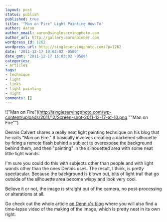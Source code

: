 ```yaml
---
layout: post
status: publish
published: true
title: '"Man on Fire" Light Painting How-To'
author: Aaron
author_email: aaron@singleservingphoto.com
author_url: http://gallery.aaronbieber.com
wordpress_id: 1262
wordpress_url: http://singleservingphoto.com/?p=1262
date: '2011-12-17 10:03:02 -0500'
date_gmt: '2011-12-17 15:03:02 -0500'
categories:
- Articles
tags:
- technique
- light
- links
- light painting
- night
comments: []
---
```

!["Man on Fire"](http://singleservingphoto.com/wp-content/uploads/2011/12/Screen-shot-2011-12-17-at-10.png ""Man on Fire"")

Dennis Calvert shares a really neat light painting technique on his blog
that he calls "Man on Fire." It basically involves creating a darkened
silhouette by firing a remote flash behind a subject to overexpose the
background behind them, and then "painting" in the silhouetted area with
some neat little light wands.

I'm sure you could do this with subjects other than people and with
light wands other than the ones Dennis uses. The result, I think, is
pretty spectacular. Because the background is blown out, bits of light
trail that go outside of the silhouette area become wispy and look very
cool.

Believe it or not, the image is straight out of the camera, no
post-processing or alterations at all.

Go check out the whole article
[on Dennis's blog](http://denniscalvert.net/blog/?p=118\#comment-16) where you
will also find a time-lapse video of the making of the image, which is pretty
neat in its own right.
